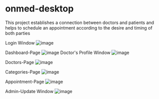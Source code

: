 # onmed-desktop
This project establishes a connection between doctors and patients and helps to schedule an appointment according to the desire and timing of both parties

Login Window
![image](https://github.com/onmeduz/onmed-desktop/assets/126224466/d61f4e60-f833-4448-8782-ac2334875c15)

Dashboard-Page
![image](https://github.com/onmeduz/onmed-desktop/assets/126224466/4ad2c1de-7e80-4123-92ad-04c8bd00e906)
Doctor's Profile Window
![image](https://github.com/onmeduz/onmed-desktop/assets/126224466/2b3b1a15-b9bb-426f-8d5f-d502c406cd87)

Doctors-Page
![image](https://github.com/onmeduz/onmed-desktop/assets/126224466/2070ca36-bec3-49ab-a432-99f600493258)

Categories-Page
![image](https://github.com/onmeduz/onmed-desktop/assets/126224466/3eaf6169-fbd7-41be-8510-c3ee419a3aba)

Appointment-Page
![image](https://github.com/onmeduz/onmed-desktop/assets/126224466/eb5466ad-a81e-43ef-ae88-59c0d5decceb)

Admin-Update Window
![image](https://github.com/onmeduz/onmed-desktop/assets/126224466/60cd4c2a-fd88-4d2b-869e-8f550e625b96)
